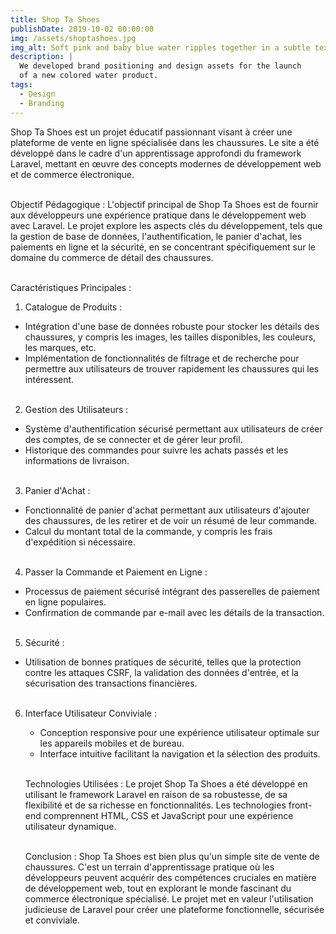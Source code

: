 ```yaml
---
title: Shop Ta Shoes
publishDate: 2019-10-02 00:00:00
img: /assets/shoptashoes.jpg
img_alt: Soft pink and baby blue water ripples together in a subtle texture.
description: |
  We developed brand positioning and design assets for the launch
  of a new colored water product.
tags:
  - Design
  - Branding
---
```


<!DOCTYPE html>
<html lang="fr">
  <head>
    <meta charset="UTF-8">
    <meta name="viewport" content="width=device-width, initial-scale=1.0">
    <title>Déroulement du Projet : Shop Ta Shoes - Création d'un Site de Vente de Chaussures</title>
  </head>
  <body>

Shop Ta Shoes est un projet éducatif passionnant visant à créer une plateforme de vente en ligne spécialisée dans les chaussures. Le site a été développé dans le cadre d'un apprentissage approfondi du framework Laravel, mettant en œuvre des concepts modernes de développement web et de commerce électronique. <br><br>

Objectif Pédagogique :
L'objectif principal de Shop Ta Shoes est de fournir aux développeurs une expérience pratique dans le développement web avec Laravel. Le projet explore les aspects clés du développement, tels que la gestion de base de données, l'authentification, le panier d'achat, les paiements en ligne et la sécurité, en se concentrant spécifiquement sur le domaine du commerce de détail des chaussures. <br><br>

Caractéristiques Principales :

1. Catalogue de Produits :<br>

- Intégration d'une base de données robuste pour stocker les détails des chaussures, y compris les images, les tailles disponibles, les couleurs, les marques, etc.<br>
- Implémentation de fonctionnalités de filtrage et de recherche pour permettre aux utilisateurs de trouver rapidement les chaussures qui les intéressent.<br><br>

2. Gestion des Utilisateurs :<br>

- Système d'authentification sécurisé permettant aux utilisateurs de créer des comptes, de se connecter et de gérer leur profil.<br>
- Historique des commandes pour suivre les achats passés et les informations de livraison.<br><br>

3.  Panier d'Achat :<br>

- Fonctionnalité de panier d'achat permettant aux utilisateurs d'ajouter des chaussures, de les retirer et de voir un résumé de leur commande.<br>
- Calcul du montant total de la commande, y compris les frais d'expédition si nécessaire.<br><br>

4. Passer la Commande et Paiement en Ligne :<br>

- Processus de paiement sécurisé intégrant des passerelles de paiement en ligne populaires.<br>
- Confirmation de commande par e-mail avec les détails de la transaction.<br><br>

5. Sécurité :<br>

- Utilisation de bonnes pratiques de sécurité, telles que la protection contre les attaques CSRF, la validation des données d'entrée, et la sécurisation des transactions financières.<br><br>

6. Interface Utilisateur Conviviale :<br>

   - Conception responsive pour une expérience utilisateur optimale sur les appareils mobiles et de bureau.<br>
   - Interface intuitive facilitant la navigation et la sélection des produits.<br><br>

   Technologies Utilisées :
   Le projet Shop Ta Shoes a été développé en utilisant le framework Laravel en raison de sa robustesse, de sa flexibilité et de sa richesse en fonctionnalités. Les technologies front-end comprennent HTML, CSS et JavaScript pour une expérience utilisateur dynamique. <br><br>

   Conclusion :
   Shop Ta Shoes est bien plus qu'un simple site de vente de chaussures. C'est un terrain d'apprentissage pratique où les développeurs peuvent acquérir des compétences cruciales en matière de développement web, tout en explorant le monde fascinant du commerce électronique spécialisé. Le projet met en valeur l'utilisation judicieuse de Laravel pour créer une plateforme fonctionnelle, sécurisée et conviviale. <br>
